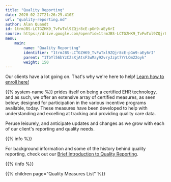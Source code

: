 ```yaml
---
title: "Quality Reporting"
date: 2020-02-27T21:26:25.410Z
url: "quality-reporting.md"
author: Alan Quandt
id: 1trmJBS-LCTGZHK9_TvFwTxl9ZQjr8cE-pGn9-aEy6rI
source: https://drive.google.com/open?id=1trmJBS-LCTGZHK9_TvFwTxl9ZQjr8cE-pGn9-aEy6rI
menu:
    main:
        name: "Quality Reporting"
        identifier: "1trmJBS-LCTGZHK9_TvFwTxl9ZQjr8cE-pGn9-aEy6rI"
        parent: "1TbYl56bYzCZsXjAtsF3wMay92vryJzpt7YrLOm22oyk"
        weight: 150
---
```









Our clients have a lot going on. That's why we're here to help! [Learn how to enroll here!](quality-reporting-enrollment.md)

{{% system-name %}} prides itself on being a certified EHR technology, and as such, we offer an extensive array of certified measures, as seen below; designed for participation in the various incentive programs available, today. These measures have been developed to help with understanding and excelling at tracking and providing quality care data.

Peruse leisurely, and anticipate updates and changes as we grow with each of our client's reporting and quality needs.







{{% info %}}

For background information and some of the history behind quality reporting, check out our [Brief Introduction to Quality Reporting](brief-introduction-to-quality-reporting.md).

{{% /info %}}


{{% children page="Quality Measures List" %}}

